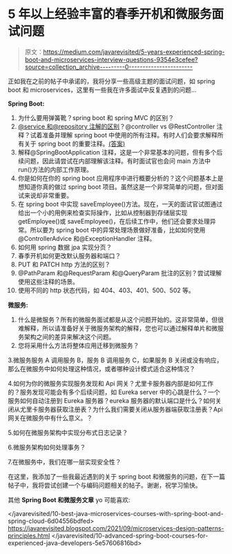 # 5 年以上经验丰富的春季开机和微服务面试问题

> 原文：<https://medium.com/javarevisited/5-years-experienced-spring-boot-and-microservices-interview-questions-9354e3cefee?source=collection_archive---------0----------------------->

正如我在之前的帖子中承诺的，我将分享一些高级主题的面试问题，如 spring boot 和 microservices，这里有一些我在许多面试中反复遇到的问题…

**Spring Boot:**

1.  为什么要用弹簧靴？spring boot 和 spring MVC 的区别？
2.  [@service 和@repository 注解的区别](/@mktechm/difference-between-service-and-repository-annotation-in-spring-boot-bc260f49a3a1)？@controller vs @RestController 注释？试着准备并理解 spring boot 中使用的所有注释。有时人们会要求解释所有关于 spring boot 的重要注释。[(答案)](/@mktechm/difference-between-service-and-repository-annotation-in-spring-boot-bc260f49a3a1)
3.  解释@SpringBootApplication 注释，这是一个非常基本的问题，但有多个后续问题，因此请尝试在内部理解该注释。有时面试官也会问 main 方法中 run()方法的内部工作原理。
4.  你是如何在你的 spring boot 应用程序中进行概要分析的？这个问题基本上是想知道你真的做过 spring boot 项目。虽然这是一个非常简单的问题，但对面试来说却非常重要。
5.  在 spring boot 中实现 saveEmployee()方法。现在，一天的面试官试图通过给出一个小的用例来检查实际操作，比如从控制器到存储层实现 getEmployee()或 saveEmployee()，在后续工作中，他们还会要求处理异常。所以要为 spring boot 中的异常处理场景做好准备，比如如何使用@ControllerAdvice 和@ExceptionHandler 注释。
6.  如何用 spring 数据 jpa 实现分页？
7.  春季开机如何更改默认服务器和端口？
8.  PUT 和 PATCH http 方法的区别？
9.  @PathParam 和@RequestParam 和@QueryParam 批注的区别？尝试理解使用这些注释的场景。
10.  使用不同的 http 状态代码，如 404、403、401、500、502 等。

**微服务:**

1.  什么是微服务？所有的微服务面试都是从这个问题开始的。这非常简单，但很难解释，所以请准备好关于微服务架构的解释，您也可以通过解释单片和微服务架构之间的差异来解决这个问题。
2.  您将采用什么方法将整体应用迁移到微服务？

3.微服务服务 A 调用服务 B，服务 B 调用服务 C，如果服务 B 关闭或没有响应，那么在微服务中如何处理这种情况，或者哪种设计模式适合这种情况？

4.如何为你的微服务实现服务发现和 Api 网关？尤里卡服务器内部是如何工作的？服务发现可能会有多个后续问题，如 Eureka server 中的心跳是什么？一个服务如何自动注册到 Eureka 服务器？eureka 服务器的默认端口是什么？如何关闭从尤里卡服务器获取注册表？为什么我们需要关闭从服务器端获取注册表？Api 网关在微服务中有什么意义。？

5.如何在微服务架构中实现分布式日志记录？

6.微服务架构如何处理事务？

7.在微服务中，我们在哪一层实现安全性？

在这里，我添加了一些我最近遇到的关于 spring boot 和微服务的问题，在下一篇帖子中，我将尝试创建一个与编码问题相关的帖子。谢谢，祝学习愉快。

其他 **Spring Boot 和微服务文章** yo 可能喜欢:

</javarevisited/10-best-java-microservices-courses-with-spring-boot-and-spring-cloud-6d04556bdfed>  <https://javarevisited.blogspot.com/2021/09/microservices-design-patterns-principles.html>  </javarevisited/10-advanced-spring-boot-courses-for-experienced-java-developers-5e57606816bd> 